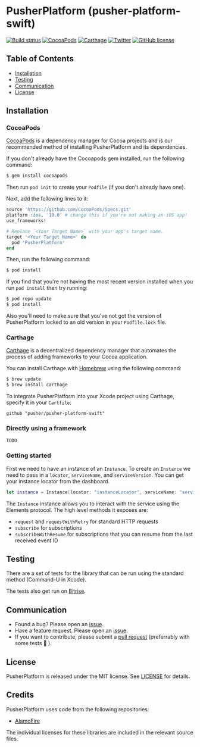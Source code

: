 # PusherPlatform (pusher-platform-swift)

[![Build status](https://www.bitrise.io/app/4d040b65af03f4e7.svg?token=-aqr6zAexbKvvGTuReHCug)](https://www.bitrise.io/app/4d040b65af03f4e7#/builds)
[![CocoaPods](https://img.shields.io/cocoapods/v/PusherPlatform.svg)](https://cocoapods.org/pods/PusherPlatform)
[![Carthage](https://img.shields.io/badge/carthage-compatible-4BC51D.svg?style=flat)](https://github.com/Carthage/Carthage)
[![Twitter](https://img.shields.io/badge/twitter-@Pusher-blue.svg?style=flat)](http://twitter.com/Pusher)
[![GitHub license](https://img.shields.io/badge/license-MIT-lightgrey.svg)](https://raw.githubusercontent.com/pusher/pusher-platform-swift/master/LICENSE.md)


## Table of Contents

* [Installation](#installation)
* [Testing](#testing)
* [Communication](#communication)
* [License](#license)


## Installation

### CocoaPods

[CocoaPods](http://cocoapods.org) is a dependency manager for Cocoa projects and is our recommended method of installing PusherPlatform and its dependencies.

If you don't already have the Cocoapods gem installed, run the following command:

```bash
$ gem install cocoapods
```

Then run `pod init` to create your `Podfile` (if you don't already have one).

Next, add the following lines to it:

```ruby
source 'https://github.com/CocoaPods/Specs.git'
platform :ios, '10.0' # change this if you're not making an iOS app!
use_frameworks!

# Replace `<Your Target Name>` with your app's target name.
target '<Your Target Name>' do
  pod 'PusherPlatform'
end
```

Then, run the following command:

```bash
$ pod install
```

If you find that you're not having the most recent version installed when you run `pod install` then try running:

```bash
$ pod repo update
$ pod install
```

Also you'll need to make sure that you've not got the version of PusherPlatform locked to an old version in your `Podfile.lock` file.

### Carthage

[Carthage](https://github.com/Carthage/Carthage) is a decentralized dependency manager that automates the process of adding frameworks to your Cocoa application.

You can install Carthage with [Homebrew](http://brew.sh/) using the following command:

```bash
$ brew update
$ brew install carthage
```

To integrate PusherPlatform into your Xcode project using Carthage, specify it in your `Cartfile`:

```ogdl
github "pusher/pusher-platform-swift"
```

### Directly using a framework

```
TODO
```


### Getting started

First we need to have an instance of an `Instance`. To create an `Instance` we need to pass in a `locator`, `serviceName`, and `serviceVersion`. You can get your instance locator from the dashboard.

```swift
let instance = Instance(locator: "instanceLocator", serviceName: "service-name", serviceVersion: "service-version")
```

The `Instance` instance allows you to interact with the service using the Elements protocol. The high level methods it exposes are:

- `request` and `requestWithRetry` for standard HTTP requests
- `subscribe` for subscriptions
- `subscribeWithResume` for subscriptions that you can resume from the last received event ID


## Testing

There are a set of tests for the library that can be run using the standard method (Command-U in Xcode).

The tests also get run on [Bitrise](https://www.bitrise.io/app/4d040b65af03f4e7#/builds).


## Communication

- Found a bug? Please open an [issue](https://github.com/pusher/pusher-platform-swift/issues).
- Have a feature request. Please open an [issue](https://github.com/pusher/pusher-platform-swift/issues).
- If you want to contribute, please submit a [pull request](https://github.com/pusher/pusher-platform-swift/pulls) (preferrably with some tests 🙂 ).


## License

PusherPlatform is released under the MIT license. See [LICENSE](https://github.com/pusher/pusher-platform-swift/blob/master/LICENSE.md) for details.

## Credits

PusherPlatform uses code from the following repositories:

* [AlamoFire](https://github.com/Alamofire/Alamofire)

The individual licenses for these libraries are included in the relevant source files.
